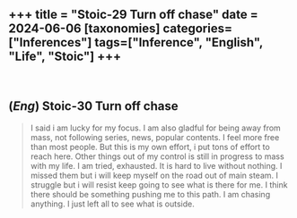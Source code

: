 +++
title = "Stoic-29 Turn off chase"
date = 2024-06-06
[taxonomies]
categories=["Inferences"]
tags=["Inference", "English", "Life", "Stoic"]
+++
---
<br>

## (*Eng*) Stoic-30 Turn off chase
> I said i am lucky for my focus. I am also gladful for being away from mass, not following series, news, popular contents. I feel more free than most people. But this is my own effort, i put tons of effort to reach here. Other things out of my control is still in progress to mass with my life. I am tried, exhausted. It is hard to live without nothing. I missed them but i will keep myself on the road out of main steam. I struggle but i will resist keep going to see what is there for me. I think there should be something pushing me to this path. I am chasing anything. I just left all to see what is outside.